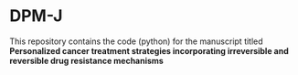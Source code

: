 # DPM-J
This repository contains the code (python) for the manuscript titled<br/>
**Personalized cancer treatment strategies incorporating irreversible and reversible drug resistance mechanisms**
